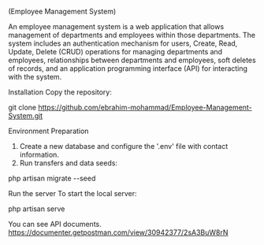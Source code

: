 (Employee Management System)

An employee management system is a web application that allows management of departments and employees within those departments. The system includes an authentication mechanism for users, Create, Read, Update, Delete (CRUD) operations for managing departments and employees, relationships between departments and employees, soft deletes of records, and an application programming interface (API) for interacting with the system.

Installation
Copy the repository:

git clone https://github.com/ebrahim-mohammad/Employee-Management-System.git

Environment Preparation

1. Create a new database and configure the '.env' file with contact information.
2. Run transfers and data seeds:

php artisan migrate --seed

Run the server
To start the local server:

php artisan serve

You can see API documents. 
https://documenter.getpostman.com/view/30942377/2sA3BuW8rN
